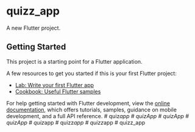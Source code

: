# quizz_app

A new Flutter project.

## Getting Started

This project is a starting point for a Flutter application.

A few resources to get you started if this is your first Flutter project:

- [Lab: Write your first Flutter app](https://docs.flutter.dev/get-started/codelab)
- [Cookbook: Useful Flutter samples](https://docs.flutter.dev/cookbook)

For help getting started with Flutter development, view the
[online documentation](https://docs.flutter.dev/), which offers tutorials,
samples, guidance on mobile development, and a full API reference.
#   q u i z _ a p p  
 #   q u i z A p p  
 #   q u i z A p p  
 #   q u i z A p p  
 #   q u i z _ a p p  
 #   q u i z z _ a p p  
 #   q u i z z _ a p p  
 #   q u i z z _ a p p  
 